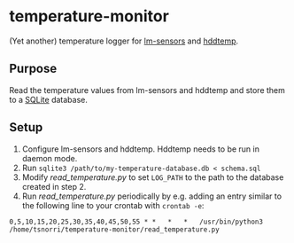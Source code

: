 # temperature-monitor
(Yet another) temperature logger for [lm-sensors](https://github.com/lm-sensors/lm-sensors) and [hddtemp](https://savannah.nongnu.org/projects/hddtemp/).

## Purpose

Read the temperature values from lm-sensors and hddtemp and store them to a [SQLite](https://sqlite.org/) database.

## Setup

1. Configure lm-sensors and hddtemp. Hddtemp needs to be run in daemon mode.
2. Run `sqlite3 /path/to/my-temperature-database.db < schema.sql`
3. Modify *read_temperature.py* to set `LOG_PATH` to the path to the database created in step 2.
4. Run *read_temperature.py* periodically by e.g. adding an entry similar to the following line to your crontab with `crontab -e`:

```
0,5,10,15,20,25,30,35,40,45,50,55 *	*	*	*	/usr/bin/python3 /home/tsnorri/temperature-monitor/read_temperature.py
```
